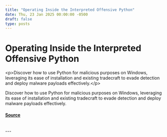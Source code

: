 ```yaml
---
title: "Operating Inside the Interpreted Offensive Python"
date: Thu, 23 Jan 2025 00:00:00 -0500
draft: false
type: posts
---
```

# Operating Inside the Interpreted Offensive Python





 &lt;p&gt;Discover how to use Python for malicious purposes on Windows, leveraging its ease of installation and existing tradecraft to evade detection and deploy malware payloads effectively.&lt;/p&gt; 

<p>Discover how to use Python for malicious purposes on Windows, leveraging its ease of installation and existing tradecraft to evade detection and deploy malware payloads effectively.</p>

#### [Source](https://trustedsec.com/blog/operating-inside-the-interpreted-offensive-python)

<br/>
---

